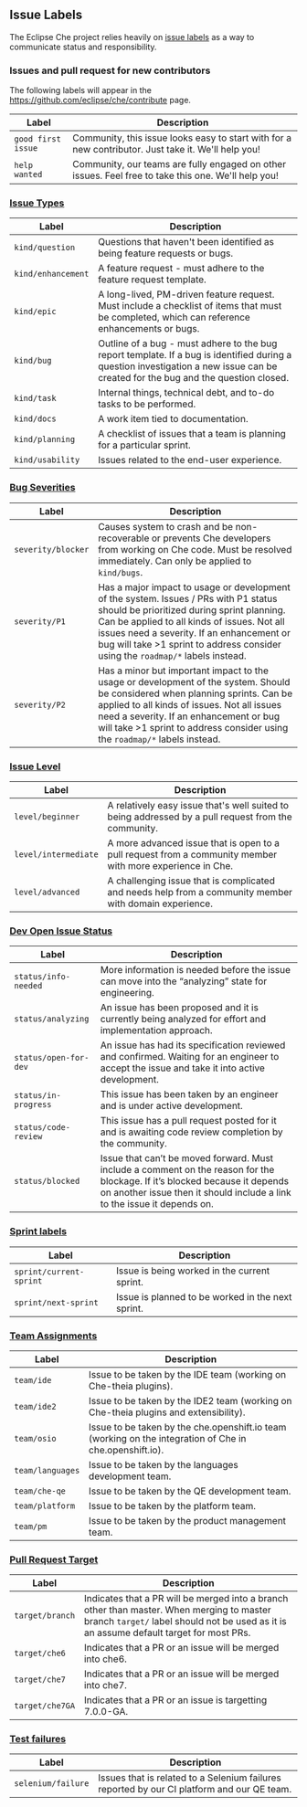 ## Issue Labels
The Eclipse Che project relies heavily on [issue labels](https://github.com/eclipse/che/labels) as a way to communicate status and responsibility.

### Issues and pull request for new contributors
The following labels will appear in the https://github.com/eclipse/che/contribute page.

| Label        | Description
| ------------ |-------------
| `good first issue`| Community, this issue looks easy to start with for a new contributor. Just take it. We'll help you!
| `help wanted`| Community, our teams are fully engaged on other issues. Feel free to take this one. We'll help you!


### [Issue Types](https://github.com/eclipse/che/labels?q=kind)

| Label        | Description
| ------------ |-------------
| `kind/question`| Questions that haven't been identified as being feature requests or bugs.
| `kind/enhancement`| A feature request - must adhere to the feature request template.
| `kind/epic`| A long-lived, PM-driven feature request. Must include a checklist of items that must be completed, which can reference enhancements or bugs.
| `kind/bug`| Outline of a bug - must adhere to the bug report template. If a bug is identified during a question investigation a new issue can be created for the bug and the question closed.
| `kind/task`| Internal things, technical debt, and to-do tasks to be performed.
| `kind/docs`| A work item tied to documentation.
| `kind/planning`| A checklist of issues that a team is planning for a particular sprint.
| `kind/usability`| Issues related to the end-user experience.

### [Bug Severities](https://github.com/eclipse/che/labels?q=severity) 
| Label        | Description
| ------------ |-------------
| `severity/blocker`| Causes system to crash and be non-recoverable or prevents Che developers from working on Che code.  Must be resolved immediately. Can only be applied to `kind/bugs`.
| `severity/P1`| Has a major impact to usage or development of the system. Issues / PRs with P1 status should be prioritized during sprint planning. Can be applied to all kinds of issues. Not all issues need a severity. If an enhancement or bug will take >1 sprint to address consider using the `roadmap/*` labels instead.
| `severity/P2`| Has a minor but important impact to the usage or development of the system. Should be considered when planning sprints. Can be applied to all kinds of issues. Not all issues need a severity. If an enhancement or bug will take >1 sprint to address consider using the `roadmap/*` labels instead.

### [Issue Level](https://github.com/eclipse/che/labels?q=level)
| Label        | Description
| ------------ |-------------
| `level/beginner` | A relatively easy issue that's well suited to being addressed by a pull request from the community.
| `level/intermediate` | A more advanced issue that is open to a pull request from a community member with more experience in Che.
| `level/advanced` | A challenging issue that is complicated and needs help from a community member with domain experience.

### [Dev Open Issue Status](https://github.com/eclipse/che/labels?q=status)
| Label        | Description
| ------------ |-------------
| `status/info-needed` | More information is needed before the issue can move into the “analyzing” state for engineering.
| `status/analyzing` | An issue has been proposed and it is currently being analyzed for effort and implementation approach.
| `status/open-for-dev` | An issue has had its specification reviewed and confirmed. Waiting for an engineer to accept the issue and take it into active development.
| `status/in-progress` | This issue has been taken by an engineer and is under active development.
| `status/code-review` | This issue has a pull request posted for it and is awaiting code review completion by the community.
| `status/blocked` | Issue that can’t be moved forward. Must include a comment on the reason for the blockage. If it’s blocked because it depends on another issue then it should include a link to the issue it depends on.

### [Sprint labels](https://github.com/eclipse/che/labels?q=sprint)
| Label        | Description
| ------------ |-------------
| `sprint/current-sprint` | Issue is being worked in the current sprint.
| `sprint/next-sprint` | Issue is planned to be worked in the next sprint.

### [Team Assignments](https://github.com/eclipse/che/labels?q=team)
| Label        | Description
| ------------ |-------------
| `team/ide` | Issue to be taken by the IDE team (working on Che-theia plugins).
| `team/ide2` | Issue to be taken by the IDE2 team (working on Che-theia plugins and extensibility).
| `team/osio` | Issue to be taken by the che.openshift.io team (working on the integration of Che in che.openshift.io).
| `team/languages` | Issue to be taken by the languages development team.
| `team/che-qe` | Issue to be taken by the QE development team.
| `team/platform` | Issue to be taken by the platform team.
| `team/pm` | Issue to be taken by the product management team.

### [Pull Request Target](https://github.com/eclipse/che/labels?q=target)
| Label        | Description
| ------------ |-------------
| `target/branch` | Indicates that a PR will be merged into a branch other than master. When merging to master branch `target/` label should not be used as it is an assume default target for most PRs.
| `target/che6` | Indicates that a PR or an issue will be merged into che6.
| `target/che7` | Indicates that a PR or an issue will be merged into che7.
| `target/che7GA` | Indicates that a PR or an issue is targetting 7.0.0-GA.

### [Test failures](https://github.com/eclipse/che/labels?q=selenium)
| Label        | Description
| ------------ |-------------
| `selenium/failure` | Issues that is related to a Selenium failures reported by our CI platform and our QE team.

